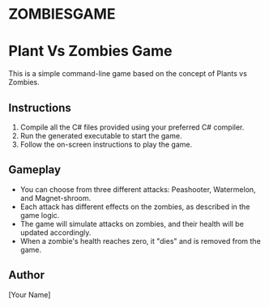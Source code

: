 # ZOMBIESGAME
# Plant Vs Zombies Game

This is a simple command-line game based on the concept of Plants vs Zombies.

## Instructions

1. Compile all the C# files provided using your preferred C# compiler.
2. Run the generated executable to start the game.
3. Follow the on-screen instructions to play the game.

## Gameplay
- You can choose from three different attacks: Peashooter, Watermelon, and Magnet-shroom.
- Each attack has different effects on the zombies, as described in the game logic.
- The game will simulate attacks on zombies, and their health will be updated accordingly.
- When a zombie's health reaches zero, it "dies" and is removed from the game.

## Author
[Your Name]
